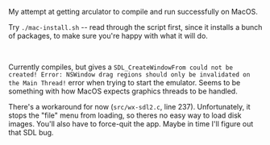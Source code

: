 My attempt at getting arculator to compile and run successfully on MacOS.  

Try `./mac-install.sh` -- read through the script first, since it installs a bunch of packages, to make sure you're happy with what it will do.  


&nbsp;

Currently compiles, but gives a `SDL_CreateWindowFrom could not be created! Error: NSWindow drag regions should only be invalidated on the Main Thread!` error when trying to start the emulator. Seems to be something with how MacOS expects graphics threads to be handled.  

There's a workaround for now (`src/wx-sdl2.c`, line 237). Unfortunately, it stops the "file" menu from loading, so theres no easy way to load disk images. You'll also have to force-quit the app. Maybe in time I'll figure out that SDL bug.



